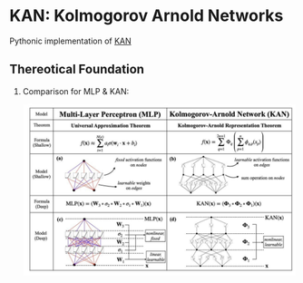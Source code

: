 # KAN: Kolmogorov Arnold Networks

Pythonic implementation of [KAN](documents/paper.pdf)

## Thereotical Foundation

1. Comparison for MLP & KAN:

    <img src="documents/mlp-kan.jpeg" width="600"/>
